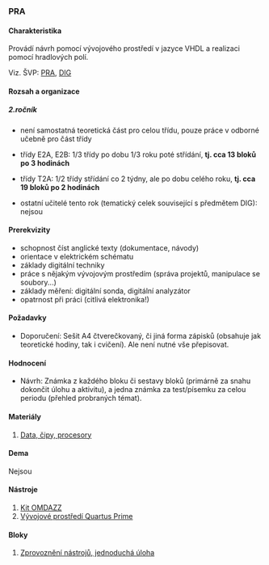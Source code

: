### PRA

#### Charakteristika
Provádí návrh pomocí vývojového prostředí v jazyce VHDL a realizaci pomocí hradlových polí.

Viz. ŠVP: [PRA](svp-temata.md), [DIG](../dig/svp-temata.md)

#### Rozsah a organizace

##### 2.ročník
- není samostatná teoretická část pro celou třídu, pouze práce v odborné učebně pro část třídy

- třídy E2A, E2B: 1/3 třídy po dobu 1/3 roku poté střídání, **tj. cca 13 bloků po 3 hodinách**
- třídy T2A: 1/2 třídy střídání co 2 týdny, ale po dobu celého roku, **tj. cca 19 bloků po 2 hodinách**
- ostatní učitelé tento rok (tematický celek související s předmětem DIG): nejsou

#### Prerekvizity

- schopnost číst anglické texty (dokumentace, návody)
- orientace v elektrickém schématu
- základy digitální techniky
- práce s nějakým vývojovým prostředím (správa projektů, manipulace se soubory...)
- základy měření: digitální sonda, digitální analyzátor
- opatrnost při práci (citlivá elektronika!)

#### Požadavky

- Doporučení: Sešit A4 čtverečkovaný, či jiná forma zápisků (obsahuje jak teoretické hodiny, tak i cvičení). Ale není nutné vše přepisovat.

#### Hodnocení

- Návrh: Známka z každého bloku či sestavy bloků (primárně za snahu dokončit úlohu a aktivitu), a jedna známka za test/písemku za celou periodu (přehled probraných témat).


#### Materiály

1. [Data, čipy, procesory](materialy/data-cipy-procesory_v-2020-r1.0.pdf)

#### Dema

Nejsou

#### Nástroje

1. [Kit OMDAZZ](fpga/altera-cyclone4/devbrd/omdazz/readme.md)
1. [Vývojové prostředí Quartus Prime](fpga/tool/quartus-prime/readme.md)


#### Bloky

1. [Zprovoznění nástrojů, jednoduchá úloha](bloky/zprovozneni/readme.md)
